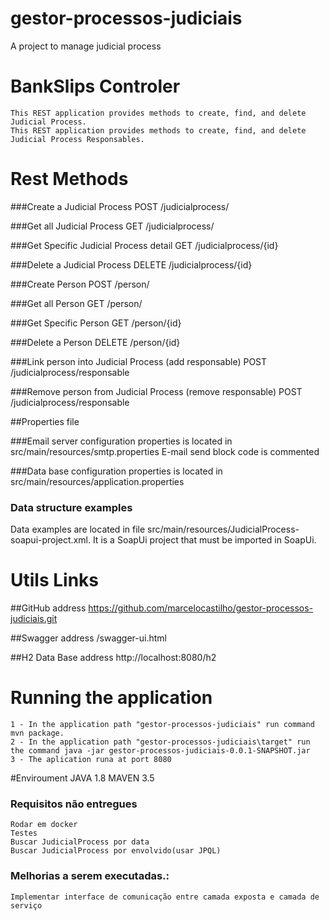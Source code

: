 # gestor-processos-judiciais
A project to manage judicial process

# BankSlips Controler
	This REST application provides methods to create, find, and delete Judicial Process.
	This REST application provides methods to create, find, and delete Judicial Process Responsables.

# Rest Methods

###Create a Judicial Process
POST /judicialprocess/

###Get all Judicial Process
GET /judicialprocess/

###Get Specific Judicial Process detail
GET /judicialprocess/{id}

###Delete a Judicial Process
DELETE /judicialprocess/{id}
		
###Create Person
POST /person/

###Get all Person
GET /person/

###Get Specific Person
GET /person/{id}

###Delete a Person
DELETE /person/{id}

###Link person into Judicial Process (add responsable)
POST /judicialprocess/responsable

###Remove person from Judicial Process (remove responsable)
POST /judicialprocess/responsable

##Properties file

###Email server configuration properties is located in src/main/resources/smtp.properties
E-mail send block code is commented 

###Data base configuration properties is located in src/main/resources/application.properties

### Data structure examples
Data examples are located in file src/main/resources/JudicialProcess-soapui-project.xml. It is a SoapUi project that must be imported in SoapUi.

# Utils Links

##GitHub address
	https://github.com/marcelocastilho/gestor-processos-judiciais.git

##Swagger address
	/swagger-ui.html

##H2 Data Base address
	http://localhost:8080/h2 	

# Running the application
	1 - In the application path "gestor-processos-judiciais" run command mvn package.
	2 - In the application path "gestor-processos-judiciais\target" run the command java -jar gestor-processos-judiciais-0.0.1-SNAPSHOT.jar
	3 - The aplication runa at port 8080

#Enviroument
JAVA 1.8
MAVEN 3.5

### Requisitos não entregues
	Rodar em docker
	Testes
	Buscar JudicialProcess por data
	Buscar JudicialProcess por envolvido(usar JPQL)

### Melhorias a serem executadas.:	
	Implementar interface de comunicação entre camada exposta e camada de serviço
	
	